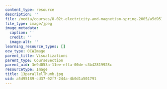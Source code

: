 ```yaml
---
content_type: resource
description: ''
file: /media/courses/8-02t-electricity-and-magnetism-spring-2005/a5d95189cd3702f7244a4b0d1a501791_13parallelThumb.jpg
file_type: image/jpeg
image_metadata:
  caption: ''
  credit: ''
  image-alt: ''
learning_resource_types: []
ocw_type: OCWImage
parent_title: Visualizations
parent_type: CourseSection
parent_uid: 3e9d053a-11ee-effa-00de-c3b42819928c
resourcetype: Image
title: 13parallelThumb.jpg
uid: a5d95189-cd37-02f7-244a-4b0d1a501791
---
```

